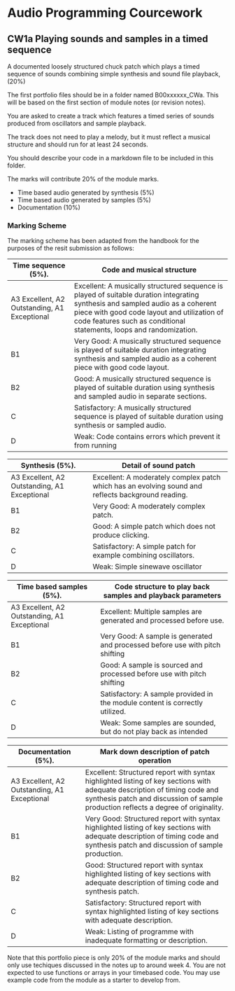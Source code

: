 # Audio Programming Courcework
## CW1a Playing sounds and samples in a timed sequence

A documented loosely structured chuck patch which plays a timed sequence of sounds combining simple synthesis and sound file playback, (20%)

 The first portfolio files should be in a folder named B00xxxxxx_CWa.  This will be based on the first section of module notes (or revision notes).  
 
 You are asked to create a track which features a timed series of sounds produced from oscillators and sample playback. 
 
 The track does not need to play a melody, but it must reflect a musical structure and should run for at least 24 seconds.   
 
 You should describe your code in a markdown file to be included in this folder.

The marks will contribute 20% of the module marks.
* Time based audio generated by synthesis (5%)
* Time based audio generated by samples (5%)
* Documentation (10%)


### Marking Scheme

The marking scheme has been adapted from the handbook for the purposes of the resit submission as follows:

| Time sequence (5%).  |    Code and musical structure |
| -- |----- |
| A3 Excellent, A2 Outstanding, A1 Exceptional |Excellent: A musically structured sequence is played of suitable duration integrating synthesis and sampled audio as a coherent piece with good code layout and utilization of code features such as conditional statements, loops and randomization. |
| B1  | Very Good: A musically structured sequence is played of suitable duration integrating synthesis and sampled audio as a coherent piece with good code layout.   |
| B2    | Good: A musically structured sequence is played of suitable duration using synthesis and sampled audio in separate sections.        |
| C   |  Satisfactory: A musically structured sequence is played of suitable duration using synthesis or sampled audio.          |
| D    |  Weak: Code contains errors which prevent it from running         |

| Synthesis (5%).  | Detail of sound patch |
| -- |----- |
| A3 Excellent, A2 Outstanding, A1 Exceptional |Excellent:  A moderately complex patch which has an evolving sound and reflects background reading.     |
| B1  | Very Good: A moderately complex patch.      |
| B2    | Good: A simple patch which does not produce clicking.          |
| C   |  Satisfactory: A simple patch for example combining oscillators.          |
| D    |  Weak: Simple sinewave oscillator             |



| Time based samples (5%).   |    Code structure to play back samples and playback parameters   |
| -- |----- |
| A3 Excellent, A2 Outstanding, A1 Exceptional |Excellent: Multiple samples are generated and processed before use.    |
| B1  | Very Good: A sample is generated and processed before use with pitch shifting        |
| B2    | Good: A sample is sourced and processed before use with pitch shifting     |
| C   |  Satisfactory: A sample provided in the module content is correctly utilized.         |
| D    |  Weak: Some samples are sounded, but do not play back as intended                            |

| Documentation (5%).  |    Mark down description of patch operation |
| -- |----- |
| A3 Excellent, A2 Outstanding, A1 Exceptional |Excellent: Structured report with syntax highlighted listing of key sections with adequate description of timing code and synthesis patch and discussion of sample production reflects a degree of originality.         |
| B1  | Very Good: Structured report with syntax highlighted listing of key sections with adequate description of timing code and synthesis patch and discussion of sample production.                   |
| B2    | Good: Structured report with syntax highlighted listing of key sections with adequate description of timing code and synthesis patch.               |
| C   |  Satisfactory: Structured report with syntax highlighted listing of key sections with adequate description.                 |
| D    |  Weak: Listing of programme with inadequate formatting or description.                          |


Note that this portfolio piece is only 20% of the module marks and should only use techiques discussed in the notes up to around week 4.  You are not expected to use functions or arrays in your timebased code.  You may use example code from the module as a starter to develop from.